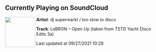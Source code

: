 ## Currently Playing on SoundCloud

[<img align="left" width="100" src="https://i1.sndcdn.com/artworks-Ry5nS9UlaYcyuJzv-OTm8bA-t500x500.jpg">](https://soundcloud.com/djsupermarkt/lebron-open-up-taken-from-tstd-yacht-disco-edits-3a)

**Artist**: dj supermarkt / too slow to disco 

**Track**: LeBRON – Open Up (taken from TSTD Yacht Disco Edits 3a)

Last updated at 09/27/2021 10:29
